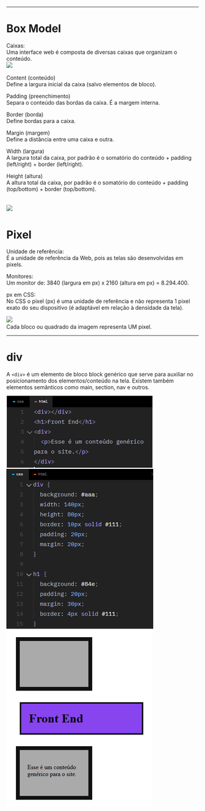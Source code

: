 

----------------
<h1>Box Model</h1>
Caixas:<br>
Uma interface web é composta de diversas caixas que organizam o conteúdo.

<br>

<img src="https://www.origamid.com/slide/html-e-css-para-iniciantes/public/lessons/0211-box-model/caixas.jpg">

Content (conteúdo)<br>
Define a largura inicial da caixa (salvo elementos de bloco).

Padding (preenchimento)<br>
Separa o conteúdo das bordas da caixa. É a margem interna.

Border (borda)<br>
Define bordas para a caixa.

Margin (margem)<br>
Define a distância entre uma caixa e outra.

Width (largura)<br>
A largura total da caixa, por padrão é o somatório do conteúdo + padding (left/right) + border (left/right).

Height (altura)<br>
A altura total da caixa, por padrão é o somatório do conteúdo + padding (top/bottom) + border (top/bottom).

<img src="https://www.origamid.com/slide/html-e-css-para-iniciantes/public/lessons/0211-box-model/box-model.png"> <br>
----------
<h1>Pixel</h1>

Unidade de referência:<br>
É a unidade de referência da Web, pois as telas são desenvolvidas em pixels. 

Monitores:<br>
Um monitor de: 3840 (largura em px) x 2160 (altura em px) = 8.294.400.

px em CSS:<br>
No CSS o pixel (px) é uma unidade de referência e não representa 1 pixel exato do seu dispositivo (é adaptável em relação à densidade da tela).

<img src="https://valci.com.br/home/wp-content/uploads/2019/09/pixelart9.png">
<br>
Cada bloco ou quadrado da imagem representa UM pixel.

-----------
<h1>div</h1> 

A ```<div>``` é um elemento de bloco block genérico que serve para auxiliar no posicionamento dos elementos/conteúdo na tela.
Existem também elementos semânticos como main, section, nav e outros.

![alt text](image-4.png) ![alt text](image-5.png) ![alt text](image-6.png)

